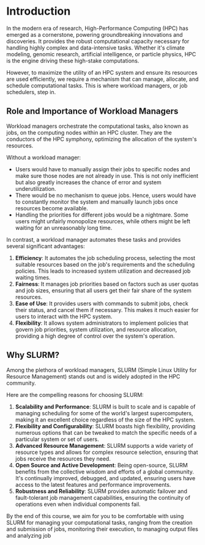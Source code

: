 # Introduction

In the modern era of research, High-Performance Computing (HPC) has emerged as a cornerstone, powering groundbreaking innovations and discoveries. It provides the robust computational capacity necessary for handling highly complex and data-intensive tasks. Whether it's climate modeling, genomic research, artificial intelligence, or particle physics, HPC is the engine driving these high-stake computations.

However, to maximize the utility of an HPC system and ensure its resources are used efficiently, we require a mechanism that can manage, allocate, and schedule computational tasks. This is where workload managers, or job schedulers, step in.

## Role and Importance of Workload Managers

Workload managers orchestrate the computational tasks, also known as jobs, on the computing nodes within an HPC cluster. They are the conductors of the HPC symphony, optimizing the allocation of the system's resources. 

Without a workload manager:

- Users would have to manually assign their jobs to specific nodes and make sure those nodes are not already in use. This is not only inefficient but also greatly increases the chance of error and system underutilization.
- There would be no mechanism to queue jobs. Hence, users would have to constantly monitor the system and manually launch jobs once resources become available.
- Handling the priorities for different jobs would be a nightmare. Some users might unfairly monopolize resources, while others might be left waiting for an unreasonably long time.

In contrast, a workload manager automates these tasks and provides several significant advantages:

1. **Efficiency**: It automates the job scheduling process, selecting the most suitable resources based on the job's requirements and the scheduling policies. This leads to increased system utilization and decreased job waiting times.
2. **Fairness**: It manages job priorities based on factors such as user quotas and job sizes, ensuring that all users get their fair share of the system resources.
3. **Ease of Use**: It provides users with commands to submit jobs, check their status, and cancel them if necessary. This makes it much easier for users to interact with the HPC system.
4. **Flexibility**: It allows system administrators to implement policies that govern job priorities, system utilization, and resource allocation, providing a high degree of control over the system's operation.

## Why SLURM?

Among the plethora of workload managers, SLURM (Simple Linux Utility for Resource Management) stands out and is widely adopted in the HPC community. 

Here are the compelling reasons for choosing SLURM:

1. **Scalability and Performance**: SLURM is built to scale and is capable of managing scheduling for some of the world's largest supercomputers, making it an excellent choice regardless of the size of the HPC system.
2. **Flexibility and Configurability**: SLURM boasts high flexibility, providing numerous options that can be tweaked to match the specific needs of a particular system or set of users.
3. **Advanced Resource Management**: SLURM supports a wide variety of resource types and allows for complex resource selection, ensuring that jobs receive the resources they need.
4. **Open Source and Active Development**: Being open-source, SLURM benefits from the collective wisdom and efforts of a global community. It's continually improved, debugged, and updated, ensuring users have access to the latest features and performance improvements.
5. **Robustness and Reliability**: SLURM provides automatic failover and fault-tolerant job management capabilities, ensuring the continuity of operations even when individual components fail.

By the end of this course, we aim for you to be comfortable with using SLURM for managing your computational tasks, ranging from the creation and submission of jobs, monitoring their execution, to managing output files and analyzing job

